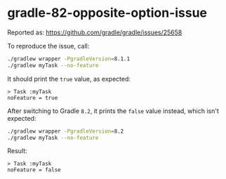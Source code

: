 # gradle-82-opposite-option-issue

Reported as: https://github.com/gradle/gradle/issues/25658


To reproduce the issue, call:

```bash
./gradlew wrapper -PgradleVersion=8.1.1
./gradlew myTask --no-feature
```

It should print the `true` value, as expected:

```
> Task :myTask
noFeature = true
```

After switching to Gradle `8.2`, it prints the `false` value instead, which isn't expected:

```bash
./gradlew wrapper -PgradleVersion=8.2
./gradlew myTask --no-feature
```

Result:

```
> Task :myTask
noFeature = false
```
